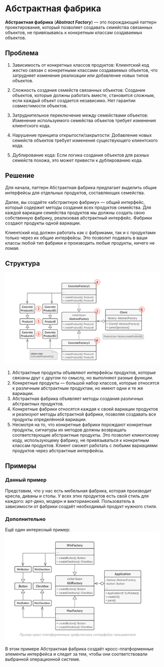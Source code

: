 # Абстрактная фабрика
**Абстрактная фабрика** (***Abstract Factory***) — это порождающий паттерн проектирования, который позволяет создавать 
семейства связанных объектов, не привязываясь к конкретным классам создаваемых объектов.

## Проблема
1) Зависимость от конкретных классов продуктов: Клиентский код жестко связан с конкретными классами создаваемых объектов,
что затрудняет изменение реализации или добавление новых типов объектов.

2) Сложность создания семейств связанных объектов: Создание объектов, которые должны работать вместе, становится сложным,
если каждый объект создается независимо. Нет гарантии совместимости объектов.

3) Затруднительное переключение между семействами объектов: Изменение используемого семейства объектов требует изменения
клиентского кода.

4) Нарушение принципа открытости/закрытости: Добавление новых семейств объектов требует изменения существующего 
клиентского кода.

5) Дублирование кода: Если логика создания объектов для разных семейств похожа, это может привести к дублированию кода.

## Решение
Для начала, паттерн Абстрактная фабрика предлагает
выделить общие интерфейсы для отдельных продуктов,
составляющих семейства.

Далее, вы создаёте «абстрактную фабрику» — общий
интерфейс, который содержит методы создания всех
продуктов семейства. Для каждой вариации
семейства продуктов мы должны создать свою собственную
фабрику, реализовав абстрактный интерфейс. Фабрики
создают продукты одной вариации.

Клиентский код должен работать как с фабриками, так и с
продуктами только через их общие интерфейсы. Это
позволит подавать в ваши классы любой тип фабрики и
производить любые продукты, ничего не ломая.

## Структура
![Структура](Structure.png)

1. Абстрактные продукты объявляют интерфейсы продуктов,
   которые связаны друг с другом по смыслу, но выполняют
   разные функции.
2. Конкретные продукты — большой набор классов, которые
   относятся к различным абстрактным продуктам, но имеют одни и те же вариации.
3. Абстрактная фабрика объявляет методы создания
   различных абстрактных продуктов.
4. Конкретные фабрики относятся каждая к своей вариации
   продуктов и реализуют методы
   абстрактной фабрики, позволяя создавать все продукты
   определённой вариации.
5. Несмотря на то, что конкретные фабрики порождают
   конкретные продукты, сигнатуры их методов должны
   возвращать соответствующие абстрактные продукты. Это
   позволит клиентскому коду, использующему фабрику, не
   привязываться к конкретным классам продуктов. Клиент
   сможет работать с любыми вариациями продуктов через
   абстрактные интерфейсы.

## Примеры
### Данный пример
Представим, что у нас есть мебельная фабрика, которая производит
кресла, диваны и столы. У всех этих продуктов есть свой стиль для каждого:
арт-деко, модерн и викторианский. Пользователь в зависимости от фабрики создаёт 
необходимый продукт нужного стиля.
### Дополнительно
Ещё один интересный пример:
![Пример](Example.png)

В этом примере Абстрактная фабрика создаёт кросс-платформенные элементы интерфейса и следит за тем,
чтобы они соответствовали выбранной операционной
системе.
